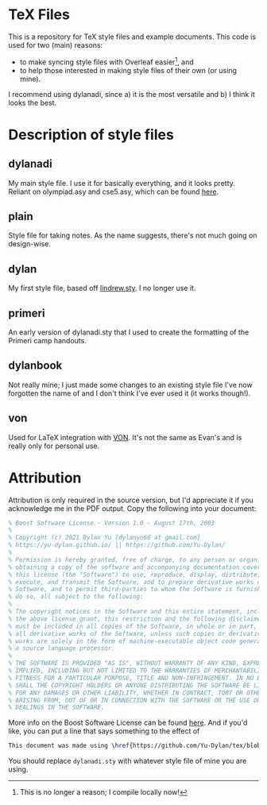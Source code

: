 # TeX Files
This is a repository for TeX style files and example documents. This code is used for two (main) reasons:
- to make syncing style files with Overleaf easier[^fn1], and
- to help those interested in making style files of their own (or using mine).

I recommend using dylanadi, since a) it is the most versatile and b) I think it looks the best.

# Description of style files
## dylanadi
My main style file. I use it for basically everything, and it looks pretty. Reliant on olympiad.asy and cse5.asy, which can be found [here](https://github.com/vEnhance/dotfiles/tree/main/asy).
## plain
Style file for taking notes. As the name suggests, there's not much going on design-wise.
## dylan
My first style file, based off [lindrew.sty](http://www.mit.edu/~lindrew/notes.html). I no longer use it.
## primeri
An early version of dylanadi.sty that I used to create the formatting of the Primeri camp handouts.
## dylanbook
Not really mine; I just made some changes to an existing style file I've now forgotten the name of and I don't think I've ever used it (it works though!).
## von
Used for LaTeX integration with [VON](https://github.com/vEnhance/von). It's not the same as Evan's and is really only for personal use.

# Attribution
Attribution is only required in the source version, but I'd appreciate it if you acknowledge me in the PDF output. Copy the following into your document:
```tex
% Boost Software License - Version 1.0 - August 17th, 2003
%
% Copyright (c) 2021 Dylan Yu [dylanyu66 at gmail.com]
% https://yu-dylan.github.io/ || https://github.com/Yu-Dylan/
%
% Permission is hereby granted, free of charge, to any person or organization
% obtaining a copy of the software and accompanying documentation covered by
% this license (the "Software") to use, reproduce, display, distribute,
% execute, and transmit the Software, and to prepare derivative works of the
% Software, and to permit third-parties to whom the Software is furnished to
% do so, all subject to the following:
%
% The copyright notices in the Software and this entire statement, including
% the above license grant, this restriction and the following disclaimer,
% must be included in all copies of the Software, in whole or in part, and
% all derivative works of the Software, unless such copies or derivative
% works are solely in the form of machine-executable object code generated by
% a source language processor.
%
% THE SOFTWARE IS PROVIDED "AS IS", WITHOUT WARRANTY OF ANY KIND, EXPRESS OR
% IMPLIED, INCLUDING BUT NOT LIMITED TO THE WARRANTIES OF MERCHANTABILITY,
% FITNESS FOR A PARTICULAR PURPOSE, TITLE AND NON-INFRINGEMENT. IN NO EVENT
% SHALL THE COPYRIGHT HOLDERS OR ANYONE DISTRIBUTING THE SOFTWARE BE LIABLE
% FOR ANY DAMAGES OR OTHER LIABILITY, WHETHER IN CONTRACT, TORT OR OTHERWISE,
% ARISING FROM, OUT OF OR IN CONNECTION WITH THE SOFTWARE OR THE USE OR OTHER
% DEALINGS IN THE SOFTWARE.
```
More info on the Boost Software License can be found [here](https://www.boost.org/users/license.html). And if you'd like, you can put a line that says something to the effect of
```tex
This document was made using \href{https://github.com/Yu-Dylan/tex/blob/master/dylanadi/dylanadi.sty}{dylanadi.sty}.
```
You should replace `dylanadi.sty` with whatever style file of mine you are using.

[^fn1]: This is no longer a reason; I compile locally now!
